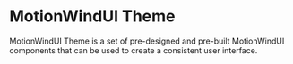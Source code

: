 # MotionWindUI Theme

MotionWindUI Theme is a set of pre-designed and pre-built MotionWindUI components that can be used to create a consistent user interface.